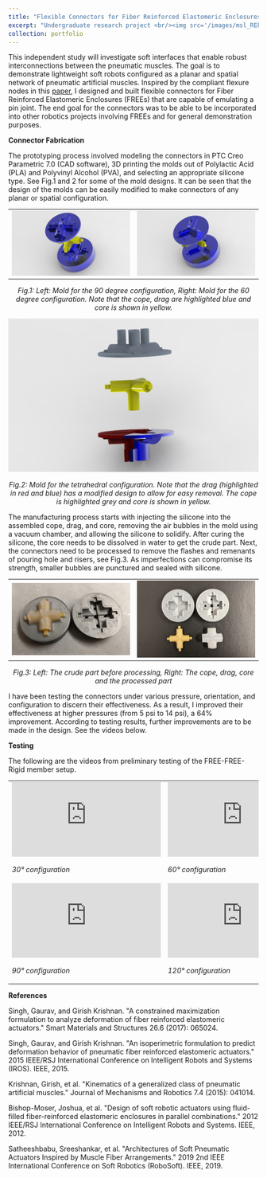 ```yaml
---
title: "Flexible Connectors for Fiber Reinforced Elastomeric Enclosures (FREEs)"
excerpt: "Undergraduate research project <br/><img src='/images/msl_REPLACE.jpg'>"
collection: portfolio
---
```


This independent study will investigate soft interfaces that enable robust interconnections between the pneumatic muscles. The goal is to demonstrate lightweight soft robots configured as a planar and spatial network of pneumatic artificial muscles. Inspired by the compliant flexure nodes in this <a href="https://ieeexplore.ieee.org/document/7918530">paper</a>, I designed and built flexible connectors for Fiber Reinforced Elastomeric Enclosures (FREEs) that are capable of emulating a pin joint. The end goal for the connectors was to be able to be incorporated into other robotics projects involving FREEs and for general demonstration purposes.

**Connector Fabrication**


The prototyping process involved modeling the connectors in PTC Creo Parametric 7.0 (CAD software), 3D printing the molds out of Polylactic Acid (PLA) and Polyvinyl Alcohol (PVA), and selecting an appropriate silicone type. See Fig.1 and 2 for some of the mold designs. It can be seen that the design of the molds can be easily modified to make connectors of any planar or spatial configuration.

<!--TWO COLUMN IMAGE PLACEMENT-->
<table border="0">
 <tr>
  <td><img src='/images/90deg.png' alt="90deg_planar" class="center"></td>
  <td><img src='/images/60deg.png' alt="60deg_planar" class="center"></td>
 </tr>
</table>

<p style="text-align:center"> <i>Fig.1: Left: Mold for the 90 degree configuration, Right: Mold for the 60 degree configuration.
 Note that the cope, drag are highlighted blue and core is shown in yellow. </i></p>
 
 
<img src='/images/spatial1.jpg' alt="120deg_spatial" class="center">
<p style="text-align:center"> <i>Fig.2: Mold for the tetrahedral configuration. Note that the drag (highlighted in red and blue) has a modified design to allow for easy removal. The cope is highlighted grey and core is shown in yellow. </i></p>

<!--FULL WIDTH IMAGE PLACEMENT-->
<!--
<img src='/images/90deg.png' alt="90deg_planar" class="center">
<p style="text-align:center"> <i>Fig.1: Mold for the 90 degree configuration. Note that the cope, drag are highlighted blue and core is shown in yellow. </i></p>


<img src='/images/60deg.png' alt="60deg_planar" class="center">
<p style="text-align:center"> <i>Fig.2: Mold for the 60 degree configuration. Note that the cope, drag are highlighted blue and core is shown in yellow. </i></p>


<img src='/images/spatial1.jpg' alt="120deg_spatial" class="center">
<p style="text-align:center"> <i>Fig.3: Mold for the tetrahedral configuration. Note that the drag (highlighted in red and blue) has a modified design to allow for easy removal. The cope is highlighted grey and core is shown in yellow. </i></p>
-->

The manufacturing process starts with injecting the silicone into the assembled cope, drag, and core, removing the air bubbles in the mold using a vacuum chamber, and allowing the silicone to solidify. After curing the silicone, the core needs to be dissolved in water to get the crude part. Next, the connectors need to be processed to remove the flashes and remenants of pouring hole and risers, see Fig.3. As imperfections can compromise its strength, smaller bubbles are punctured and sealed with silicone.

<table border="0">
 <tr>
  <td><img src='/images/90deg_justmade.jpg' alt="90degjstmade" class="center"></td>
  <td><img src='/images/90processed.jpg' alt="90degprocessed" class="center"></td>
 </tr>
</table>

<p style="text-align:center"> <i>Fig.3: Left: The crude part before processing, Right: The cope, drag, core and the processed part</i></p>

<!--FULL WIDTH IMAGE PLACEMENT-->
<!--
<img src='/images/90deg_justmade.jpg' alt="90degjstmade" class="center">
<p style="text-align:center"> <i>Fig.4: The crude part before processing</i></p>


<img src='/images/90processed.jpg' alt="90degprocessed" class="center">
<p style="text-align:center"> <i>Fig.5: The cope, drag, core and the processed part</i></p>
-->

I have been testing the connectors under various pressure, orientation, and configuration to discern their effectiveness. As a result, I improved their effectiveness at higher pressures (from 5 psi to 14 psi), a 64% improvement. According to testing results, further improvements are to be made in the design. See the videos below.

**Testing**


The following are the videos from preliminary testing of the FREE-FREE-Rigid member setup.

<!--FULL WIDTH VIDEO PLACEMENT-->
<!--
θ=30° configuration:
<iframe src="https://www.youtube.com/embed/LGxrzmNKqIA" title="30° configuration" frameborder="0" allow="accelerometer; autoplay; clipboard-write; encrypted-media; gyroscope; picture-in-picture" allowfullscreen></iframe>


θ=60° configuration:
<iframe src="https://www.youtube.com/embed/z79o3h1H0P4" title="60° configuration" frameborder="0" allow="accelerometer; autoplay; clipboard-write; encrypted-media; gyroscope; picture-in-picture" allowfullscreen></iframe>


θ=90° configuration:
<iframe src="https://www.youtube.com/embed/i2VV9eXshtU" title="90° configuration" frameborder="0" allow="accelerometer; autoplay; clipboard-write; encrypted-media; gyroscope; picture-in-picture" allowfullscreen></iframe>


θ=120° configuration:
<iframe src="https://www.youtube.com/embed/_99Zogn_KZM" title="120° configuration" frameborder="0" allow="accelerometer; autoplay; clipboard-write; encrypted-media; gyroscope; picture-in-picture" allowfullscreen></iframe>
-->


<!--TABLE VIDEO PLACEMENT-->
<table border="0">
 <tr>
  <td><iframe src="https://www.youtube.com/embed/LGxrzmNKqIA" title="30° configuration" frameborder="0" allow="accelerometer; autoplay; clipboard-write; encrypted-media; gyroscope; picture-in-picture" allowfullscreen></iframe>
   
   
   <i>30° configuration</i>
  
  
  </td>
  <td><iframe src="https://www.youtube.com/embed/z79o3h1H0P4" title="60° configuration" frameborder="0" allow="accelerometer; autoplay; clipboard-write; encrypted-media; gyroscope; picture-in-picture" allowfullscreen></iframe>
   
   
   <i>60° configuration</i>
   
   
  </td>
 </tr>
 
 
 <tr>
  <td><iframe src="https://www.youtube.com/embed/i2VV9eXshtU" title="90° configuration" frameborder="0" allow="accelerometer; autoplay; clipboard-write; encrypted-media; gyroscope; picture-in-picture" allowfullscreen></iframe>
   
   
   <i>90° configuration</i>
  
  
  </td>
  <td><iframe src="https://www.youtube.com/embed/_99Zogn_KZM" title="120° configuration" frameborder="0" allow="accelerometer; autoplay; clipboard-write; encrypted-media; gyroscope; picture-in-picture" allowfullscreen></iframe>
   
   
   <i>120° configuration</i>
  
  
  </td>
 </tr>
</table>




**References**


Singh, Gaurav, and Girish Krishnan. "A constrained maximization formulation to analyze deformation of fiber reinforced elastomeric actuators." Smart Materials and Structures 26.6 (2017): 065024.


Singh, Gaurav, and Girish Krishnan. "An isoperimetric formulation to predict deformation behavior of pneumatic fiber reinforced elastomeric actuators." 2015 IEEE/RSJ International Conference on Intelligent Robots and Systems (IROS). IEEE, 2015.


Krishnan, Girish, et al. "Kinematics of a generalized class of pneumatic artificial muscles." Journal of Mechanisms and Robotics 7.4 (2015): 041014.


Bishop-Moser, Joshua, et al. "Design of soft robotic actuators using fluid-filled fiber-reinforced elastomeric enclosures in parallel combinations." 2012 IEEE/RSJ International Conference on Intelligent Robots and Systems. IEEE, 2012.


Satheeshbabu, Sreeshankar, et al. "Architectures of Soft Pneumatic Actuators Inspired by Muscle Fiber Arrangements." 2019 2nd IEEE International Conference on Soft Robotics (RoboSoft). IEEE, 2019.



<!--<img src='/images/fullasm2.jpg' alt="demoasm_perview" class="center">
#<p style="text-align:center"> <i>Fig.3: Visualization of the apparatus with a 100:1 geartrain attached.</i></p>-->

